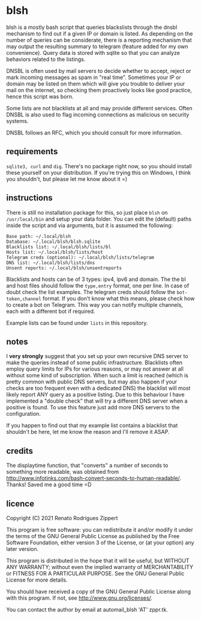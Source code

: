 # blsh

blsh is a mostly bash script that queries blackslists through the dnsbl mechanism to find out if a given IP or domain is listed. As depending on the number of queries can be considerate, there is a reporting mechanism that may output the resulting summary to telegram (feature added for my own convenience).
Query data is stored with sqlite so that you can analyze behaviors related to the listings.

DNSBL is often used by mail servers to decide whether to accept, reject or mark incoming messages as spam in "real time". Sometimes your IP or domain may be listed on them which will give you trouble to deliver your mail on the internet, so checking them proactively looks like good practice, hence this script was born.

Some lists are not blacklists at all and may provide different services. Often DNSBL is also used to flag incoming connections as malicious on security systems.

DNSBL follows an RFC, which you should consult for more information.

## requirements

`sqlite3, curl` and `dig`. There's no package right now, so you should install these yourself on your distribution. If you're trying this on Windows, I think you shouldn't, but please let me know about it =)

## instructions

There is still no installation package for this, so just place `blsh` on `/usr/local/bin` and setup your data folder. You can edit the (default) paths inside the script and via arguments, but it is assumed the following:

```
Base path: ~/.local/blsh
Database: ~/.local/blsh/blsh.sqlite
Blacklists list: ~/.local/blsh/lists/bl
Hosts list: ~/.local/blsh/lists/host
Telegram creds (optional): ~/.local/blsh/lists/telegram
DNS list: ~/.local/blsh/lists/dns
Unsent reports: ~/.local/blsh/unsentreports
```

Blacklists and hosts can be of 3 types: ipv4, ipv6 and domain.
The the bl and host files should follow the `type,entry` format, one per line. In case of doubt check the list examples.
The telegram creds should follow the `bot-token,channel` format. If you don't know what this means, please check how to create a bot on Telegram. This way you can notify multiple channels, each with a different bot if required.

Example lists can be found under `lists` in this repository.

## notes

I **very strongly** suggest that you set up your own recursive DNS server to make the queries instead of some public infrastructure. Blacklists often employ query limits for IPs for various reasons, or may not answer at all without some kind of subscription. When such a limit is reached (which is pretty common with public DNS servers, but may also happen if your checks are too frequent even with a dedicated DNS) the blacklist will most likely report ANY query as a positive listing. Due to this behaviour I have implemented a "double check" that will try a different DNS server when a positive is found. To use this feature just add more DNS servers to the configuration.

If you happen to find out that my example list contains a blacklist that shouldn't be here, let me know the reason and I'll remove it ASAP.

## credits

The displaytime function, that "converts" a number of seconds to something more readable, was obtained from http://www.infotinks.com/bash-convert-seconds-to-human-readable/. Thanks! Saved me a good time =D

## licence

Copyright (C) 2021 Renato Rodrigues Zippert

This program is free software: you can redistribute it and/or modify it under the terms of the GNU General Public License as published by the Free Software Foundation, either version 3 of the License, or (at your option) any later version.

This program is distributed in the hope that it will be useful, but WITHOUT ANY WARRANTY; without even the implied warranty of MERCHANTABILITY or FITNESS FOR A PARTICULAR PURPOSE. See the GNU General Public License for more details.

You should have received a copy of the GNU General Public License along with this program. If not, see <http://www.gnu.org/licenses/>.

You can contact the author by email at automail_blsh 'AT' zppr.tk.

